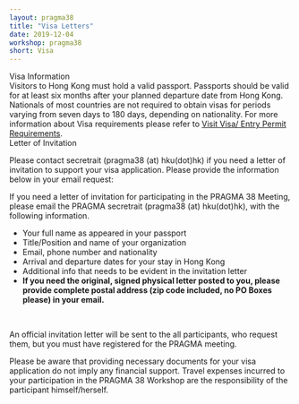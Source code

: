 ```yaml
---
layout: pragma38
title: "Visa Letters"
date: 2019-12-04
workshop: pragma38
short: Visa
---
```


<div class="border38">Visa Information</div>
Visitors to Hong Kong must hold a valid passport. Passports should be valid for at least six months after your planned departure date from Hong Kong. Nationals of most countries are not required to obtain visas for periods varying from seven days to 180 days, depending on nationality. For more information about Visa requirements please refer to <a href="https://www.immd.gov.hk/eng/services/visas/visit-transit/visit-visa-entry-permit.html">Visit Visa/ Entry Permit Requirements</a>.

<div class="border38">Letter of Invitation</div>

Please contact secretrait (pragma38 (at) hku(dot)hk) if you need a letter of invitation to support your visa application. Please provide the information below in your email request: <br />

If you need a letter of invitation for participating in the PRAGMA 38 Meeting, please email 
the PRAGMA secretrait (pragma38 (at) hku(dot)hk), with the following information.

<p>
<ul>
<li>Your full name as appeared in your passport </li>
<li>Title/Position and name of your organization</li>
<li>Email, phone number and nationality</li>
<li>Arrival and departure dates for your stay in Hong Kong</li>
<li>Additional info that needs to be evident in the invitation letter</li>
<li><strong>If you need the original, signed physical letter posted to you, please provide complete postal address (zip code included, no PO Boxes please) in your email.</strong></li>
</ul>

<br>

An official invitation letter will be sent to the all participants, who request them, but you must have 
registered for the PRAGMA meeting.

Please be aware that providing necessary documents for your visa application do not imply any financial support. 
Travel expenses incurred to your participation in the PRAGMA 38 Workshop are
the responsibility of the participant himself/herself.
